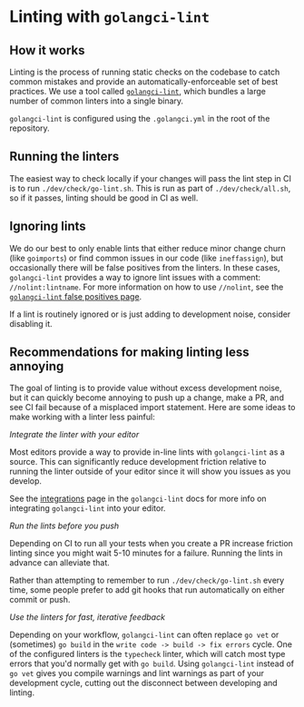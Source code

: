# Linting with `golangci-lint`

## How it works

Linting is the process of running static checks on the codebase to catch common mistakes and provide an automatically-enforceable set of best practices. We use a tool called [`golangci-lint`](https://golangci-lint.run/), which bundles a large number of common linters into a single binary.

`golangci-lint` is configured using the `.golangci.yml` in the root of the repository. 

## Running the linters

The easiest way to check locally if your changes will pass the lint step in CI is to run `./dev/check/go-lint.sh`. This is run as part of `./dev/check/all.sh`, so if it passes, linting should be good in CI as well.

## Ignoring lints

We do our best to only enable lints that either reduce minor change churn (like `goimports`) or find common issues in our code (like `ineffassign`), but occasionally there will be false positives from the linters. In these cases, `golangci-lint` provides a way to ignore lint issues with a comment: `//nolint:lintname`. For more information on how to use `//nolint`, see the [`golangci-lint` false positives page](https://golangci-lint.run/usage/false-positives/).

If a lint is routinely ignored or is just adding to development noise, consider disabling it.

## Recommendations for making linting less annoying

The goal of linting is to provide value without excess development noise, but it can quickly become annoying to push up a change, make a PR, and see CI fail because of a misplaced import statement. Here are some ideas to make working with a linter less painful:

_Integrate the linter with your editor_

Most editors provide a way to provide in-line lints with `golangci-lint` as a source. This can significantly reduce development friction relative to running the linter outside of your editor since it will show you issues as you develop.

See the [integrations](https://golangci-lint.run/usage/integrations/) page in the `golangci-lint` docs for more info on integrating `golangci-lint` into your editor. 

_Run the lints before you push_

Depending on CI to run all your tests when you create a PR increase friction linting since you might wait 5-10 minutes for a failure. Running the lints in advance can alleviate that. 

Rather than attempting to remember to run `./dev/check/go-lint.sh` every time, some people prefer to add git hooks that run automatically on either commit or push.

_Use the linters for fast, iterative feedback_

Depending on your workflow, `golangci-lint` can often replace `go vet` or (sometimes) `go build` in the `write code -> build -> fix errors` cycle. One of the configured linters is the `typecheck` linter, which will catch most type errors that you'd normally get with `go build`. Using `golangci-lint` instead of `go vet` gives you compile warnings and lint warnings as part of your development cycle, cutting out the disconnect between developing and linting.
